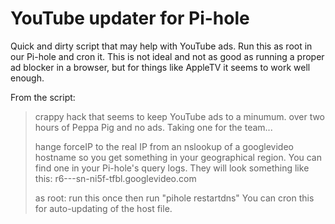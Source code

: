 # YouTube updater for Pi-hole

Quick and dirty script that may help with YouTube ads. Run this as root in 
our Pi-hole and cron it.
This is not ideal and not as good as running a proper ad blocker in a 
browser, but for things like AppleTV it seems to work well enough.

From the script:
> crappy hack that seems to keep YouTube ads to a minumum.
> over two hours of Peppa Pig and no ads. Taking one for the team...
> 
> hange forceIP to the real IP from an nslookup of a 
> googlevideo hostname so you get something in your 
> geographical region. You can find one in your
> Pi-hole's query logs.
> They will look something like this:
>  r6---sn-ni5f-tfbl.googlevideo.com
> 
> as root: run this once then run "pihole restartdns"
> You can cron this for auto-updating of the host file.

